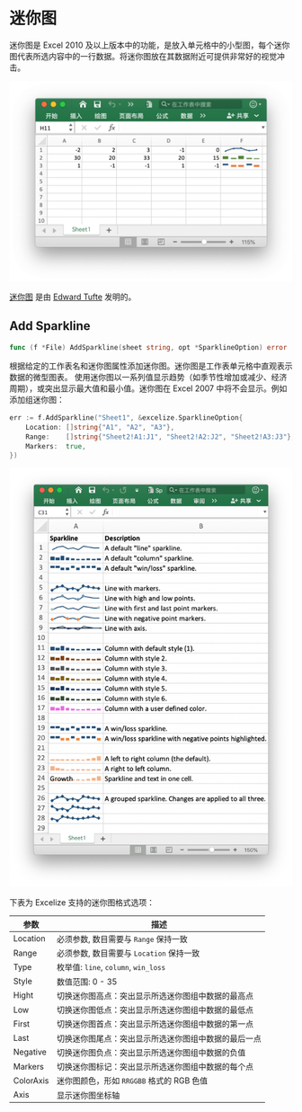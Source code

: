 # 迷你图

迷你图是 Excel 2010 及以上版本中的功能，是放入单元格中的小型图，每个迷你图代表所选内容中的一行数据。将迷你图放在其数据附近可提供非常好的视觉冲击。

<p align="center"><img width="612" src="./images/sparkline_01.png" alt="使用 Go 语言通过 Excelize 创建迷你图"></p>

[迷你图](https://en.wikipedia.org/wiki/Sparklines) 是由 [Edward Tufte](https://en.wikipedia.org/wiki/Edward_Tufte) 发明的。

## Add Sparkline

```go
func (f *File) AddSparkline(sheet string, opt *SparklineOption) error
```

根据给定的工作表名和迷你图属性添加迷你图。迷你图是工作表单元格中直观表示数据的微型图表。 使用迷你图以一系列值显示趋势（如季节性增加或减少、经济周期），或突出显示最大值和最小值。迷你图在 Excel 2007 中将不会显示。例如添加组迷你图：

```go
err := f.AddSparkline("Sheet1", &excelize.SparklineOption{
    Location: []string{"A1", "A2", "A3"},
    Range:    []string{"Sheet2!A1:J1", "Sheet2!A2:J2", "Sheet2!A3:J3"},
    Markers:  true,
})
```

<p align="center"><img width="651" src="./images/sparkline_02.png" alt="使用 Go 语言通过 Excelize 创建迷你图"></p>

下表为 Excelize 支持的迷你图格式选项：

参数 | 描述
---|---
Location  | 必须参数, 数目需要与 `Range` 保持一致
Range     | 必须参数, 数目需要与 `Location` 保持一致
Type      | 枚举值: `line`, `column`, `win_loss`
Style     | 数值范围: 0 - 35
Hight     | 切换迷你图高点：突出显示所选迷你图组中数据的最高点
Low       | 切换迷你图低点：突出显示所选迷你图组中数据的最低点
First     | 切换迷你图首点：突出显示所选迷你图组中数据的第一点
Last      | 切换迷你图尾点：突出显示所选迷你图组中数据的最后一点
Negative  | 切换迷你图负点：突出显示所选迷你图组中数据的负值
Markers   | 切换迷你图标记：突出显示所选迷你图组中数据的每个点
ColorAxis | 迷你图颜色，形如 `RRGGBB` 格式的 RGB 色值
Axis      | 显示迷你图坐标轴
